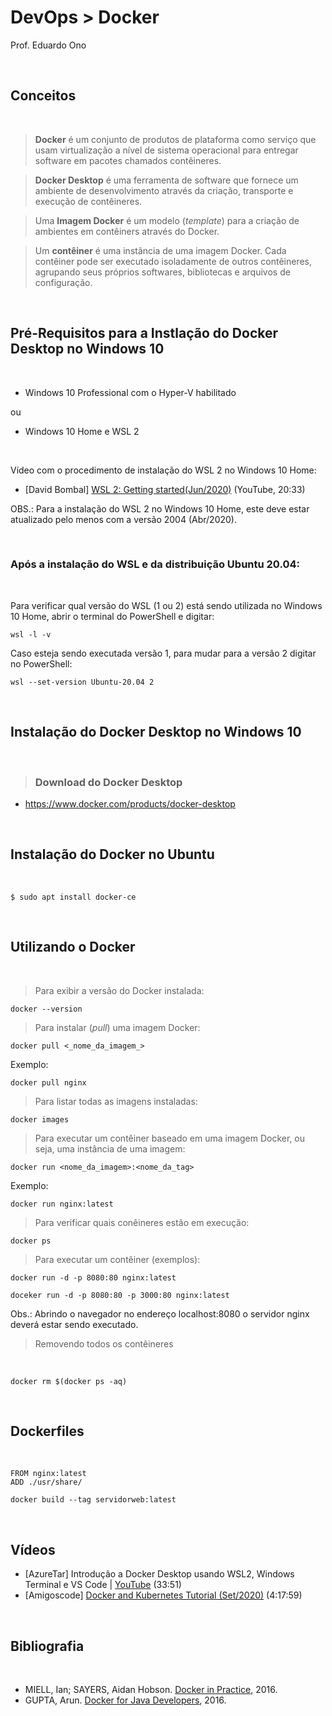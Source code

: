 # DevOps > Docker

Prof. Eduardo Ono

<br>

## Conceitos
<br>

> **Docker** é um conjunto de produtos de plataforma como serviço que usam virtualização a nível de sistema operacional para entregar software em pacotes chamados contêineres.

> **Docker Desktop** é uma ferramenta de software que fornece um ambiente de desenvolvimento através da criação, transporte e execução de contêineres. 

> Uma **Imagem Docker** é um modelo (_template_) para a criação de ambientes em contêiners através do Docker.

> Um **contêiner** é uma instância de uma imagem Docker. Cada contêiner pode ser executado isoladamente de outros contêineres, agrupando seus próprios softwares, bibliotecas e arquivos de configuração.

<br>

## Pré-Requisitos para a Instlação do Docker Desktop no Windows 10
<br>

* Windows 10 Professional com o Hyper-V habilitado

ou

* Windows 10 Home e WSL 2

<br>

Vídeo com o procedimento de instalação do WSL 2 no Windows 10 Home:

* [David Bombal] [WSL 2: Getting started(Jun/2020)](https://www.youtube.com/watch?v=_fntjriRe48) (YouTube, 20:33)

OBS.: Para a instalação do WSL 2 no Windows 10 Home, este deve estar atualizado pelo menos com a versão 2004 (Abr/2020).

<br>

### Após a instalação do WSL e da distribuição Ubuntu 20.04:
<br>

Para verificar qual versão do WSL (1 ou 2) está sendo utilizada no Windows 10 Home, abrir o terminal do PowerShell  e digitar:

    wsl -l -v

Caso esteja sendo executada versão 1, para mudar para a versão 2 digitar no PowerShell:

    wsl --set-version Ubuntu-20.04 2


<br>

## Instalação do Docker Desktop no Windows 10
<br>

> ### Download do Docker Desktop

* https://www.docker.com/products/docker-desktop

<br>

## Instalação do Docker no Ubuntu
<br>

    $ sudo apt install docker-ce

<br>

## Utilizando o Docker
<br>

> Para exibir a versão do Docker instalada:

    docker --version

> Para instalar (_pull_) uma imagem Docker:

    docker pull <_nome_da_imagem_>

Exemplo:

    docker pull nginx

> Para listar todas as imagens instaladas:

    docker images

> Para executar um contêiner baseado em uma imagem Docker, ou seja, uma instância de uma imagem:

    docker run <nome_da_imagem>:<nome_da_tag>

Exemplo:

    docker run nginx:latest

> Para verificar quais conêineres estão em execução:

    docker ps

> Para executar um contêiner (exemplos):

    docker run -d -p 8080:80 nginx:latest

    doceker run -d -p 8080:80 -p 3000:80 nginx:latest

Obs.: Abrindo o navegador no endereço localhost:8080 o servidor nginx deverá estar sendo executado.

> Removendo todos os contêineres
<br>

    docker rm $(docker ps -aq)

<br>

## Dockerfiles
<br>

```
FROM nginx:latest
ADD ./usr/share/
```

    docker build --tag servidorweb:latest

<br>

## Vídeos

* [AzureTar] Introdução a Docker Desktop usando WSL2, Windows Terminal e VS Code | [YouTube](https://youtu.be/eJQEISCKdos) (33:51)
* [Amigoscode] [Docker and Kubernetes Tutorial (Set/2020)](https://www.youtube.com/watch?v=bhBSlnQcq2k) (4:17:59)

<br>

## Bibliografia
<br>

* MIELL, Ian; SAYERS, Aidan Hobson. [Docker in Practice](https://archive.org/details/DockerInPractice), 2016.
* GUPTA, Arun. [Docker for Java Developers](https://archive.org/details/DockerForJavaDevelopers), 2016.
